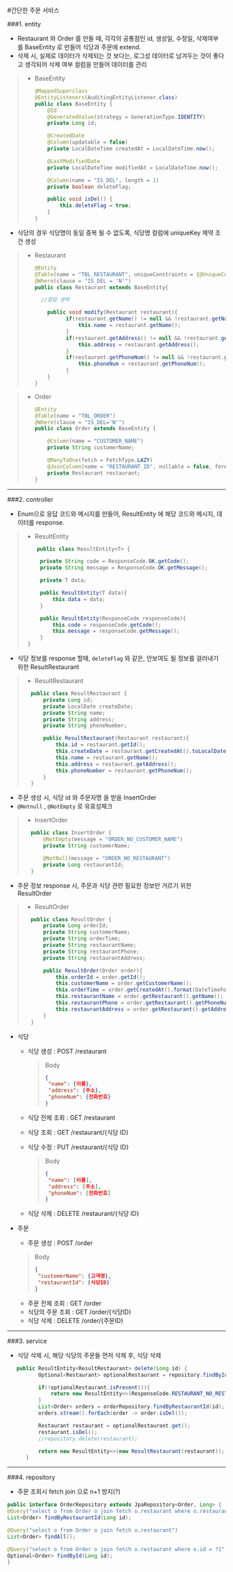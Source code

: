 #간단한 주문 서비스

###1. entity
* Restaurant 와 Order 를 만들 때, 각각의 공통점인 id, 생성일, 수정일, 삭제여부 를
BaseEntity 로 만들어 식당과 주문에 extend.
* 삭제 시, 실제로 데이터가 삭제되는 것 보다는, 로그성 데이터로 남겨두는 것이 좋다고 생각되어
삭제 여부 컬럼을 만들어 데이터를 관리

>  * BaseEntity
>    ```java
>    @MappedSuperclass
>    @EntityListeners(AuditingEntityListener.class)
>    public class BaseEntity {
>        @Id
>        @GeneratedValue(strategy = GenerationType.IDENTITY)
>        private Long id;
>
>        @CreatedDate 
>        @Column(updatable = false)
>        private LocalDateTime createdAt = LocalDateTime.now();
>
>        @LastModifiedDate
>        private LocalDateTime modifiedAt = LocalDateTime.now();
>
>        @Column(name = "IS_DEL", length = 1)
>        private boolean deleteFlag;
>
>        public void isDel() {
>            this.deleteFlag = true;
>        }
>    }
>    ```

* 식당의 경우 식당명이 동일 중복 될 수 없도록, 식당명 컬럼에 uniqueKey 제약 조건 생성
> * Restaurant
>   ```java
>   @Entity
>   @Table(name = "TBL_RESTAURANT", uniqueConstraints = {@UniqueConstraint(name = "UK_RESTAURANT_NAME", columnNames = {"NAME"})})
>   @Where(clause = "IS_DEL = 'N'")
>   public class Restaurant extends BaseEntity{
>   
>     //컬럼 생략
>   
>       public void modify(Restaurant restaurant){
>             if(restaurant.getName() != null && !restaurant.getName().isEmpty()){
>                 this.name = restaurant.getName();
>             }
>             if(restaurant.getAddress() != null && !restaurant.getAddress().isEmpty()){
>                 this.address = restaurant.getAddress();
>             }
>             if(restaurant.getPhoneNum() != null && !restaurant.getPhoneNum().isEmpty()){
>                 this.phoneNum = restaurant.getPhoneNum();
>             }
>       }
>   }
>   ```
 
> * Order
>     ```java
>     @Entity
>     @Table(name = "TBL_ORDER")
>     @Where(clause = "IS_DEL='N'")
>     public class Order extends BaseEntity {
> 
>         @Column(name = "CUSTOMER_NAME")
>         private String customerName;
> 
>         @ManyToOne(fetch = FetchType.LAZY)
>         @JoinColumn(name = "RESTAURANT_ID", nullable = false, foreignKey = @ForeignKey(name = "FK_RESTAURANT_ID"))
>         private Restaurant restaurant;
>     }
>     ```
***
###2. controller
 * Enum으로 응답 코드와 메시지를 만들어, ResultEntity 에 해당 코드와 메시지, 데이터를 response.
>   * ResultEntity
>   ```java
>       public class ResultEntity<T> {
> 
>        private String code = ResponseCode.OK.getCode();
>        private String message = ResponseCode.OK.getMessage();
> 
>        private T data;
> 
>        public ResultEntity(T data){
>            this.data = data;
>        }
> 
>        public ResultEntity(ResponseCode responseCode){
>            this.code = responseCode.getCode();
>            this.message = responseCode.getMessage();
>        }
>    }
>  ```

* 식당 정보를 response 할때, `deleteFlag` 와 같은, 안보여도 될 정보를 걸러내기 위한 ResultRestaurant
>    * ResultRestaurant
>  ```java
>    public class ResultRestaurant {
>        private Long id;
>        private LocalDate createDate;
>        private String name;
>        private String address;
>        private String phoneNumber;
>
>        public ResultRestaurant(Restaurant restaurant){
>            this.id = restaurant.getId();
>            this.createDate = restaurant.getCreatedAt().toLocalDate();
>            this.name = restaurant.getName();
>            this.address = restaurant.getAddress();
>            this.phoneNumber = restaurant.getPhoneNum();
>        }
>    }
>    ```

* 주문 생성 시, 식당 id 와 주문자명 을 받을 InsertOrder
* `@Notnull` , `@NotEmpty` 로 유효성체크
>  * InsertOrder
>  ```java
>    public class InsertOrder {
>        @NotEmpty(message = "ORDER_NO_CUSTOMER_NAME")
>        private String customerName;
>
>        @NotNull(message = "ORDER_NO_RESTAURANT")
>        private Long restaurantId;
>    }
>    ```

* 주문 정보 response 시, 주문과 식당 관련 필요한 정보만 거르기 위한 ResultOrder
>  * ResultOrder
>  ```java
>    public class ResultOrder {
>        private Long orderId;
>        private String customerName;
>        private String orderTime;
>        private String restaurantName;
>        private String restaurantPhone;
>        private String restaurantAddress;
>
>        public ResultOrder(Order order){
>            this.orderId = order.getId();
>            this.customerName = order.getCustomerName();
>            this.orderTime = order.getCreatedAt().format(DateTimeFormatter.ofPattern("YYYY-mm-dd HH:MM:ss"));
>            this.restaurantName = order.getRestaurant().getName();
>            this.restaurantPhone = order.getRestaurant().getPhoneNum();
>            this.restaurantAddress = order.getRestaurant().getAddress();
>        }
>    }
>    ```

* 식당
  * 식당 생성 : POST /restaurant
    > Body
    > ```json
    > {
    >  "name": {이름},
    >  "address": {주소},
    >  "phoneNum": {전화번호}
    > }
    > ```

  * 식당 전체 조회 : GET /restaurant
  
  * 식당 조회 : GET /restaurant/{식당 ID}

  * 식당 수정 : PUT /restaurant/{식당 ID} 
      > Body
      > ```json
      > {
      >  "name": [이름],
      >  "address": [주소],
      >  "phoneNum": [전화번호]
      > }
      > ```
  * 식당 삭제 : DELETE /restaurant/{식당 ID}


* 주문
  * 주문 생성 : POST /order
  > Body
  > ```json
  > {
  >  "customerName": {고객명},
  >  "restaurantId": {식당ID}
  > }
  > ```
  * 주문 전체 조회 : GET /order
  * 식당의 주문 조회 : GET /order/{식당ID}
  * 식당 삭제 : DELETE /order/{주문ID}
  
***
###3. service
  * 식당 삭제 시, 해당 식당의 주문들 먼저 삭제 후, 식당 삭제
  ```java
     public ResultEntity<ResultRestaurant> delete(Long id) {
            Optional<Restaurant> optionalRestaurant = repository.findById(id);

            if(!optionalRestaurant.isPresent()){
                return new ResultEntity<>(ResponseCode.RESTAURANT_NO_RESTAURANT);
            }
            List<Order> orders = orderRepository.findByRestaurantId(id);
            orders.stream().forEach(order -> order.isDel());

            Restaurant restaurant = optionalRestaurant.get();
            restaurant.isDel();
            //repository.delete(restaurant);

            return new ResultEntity<>(new ResultRestaurant(restaurant));
        }   
  ```
***
###4. repository
  * 주문 조회시 fetch join 으로 n+1 방지(?)
  ```java
  public interface OrderRepository extends JpaRepository<Order, Long> {
  @Query("select o from Order o join fetch o.restaurant where o.restaurant.id = ?1")
  List<Order> findByRestaurantId(Long id);

  @Query("select o from Order o join fetch o.restaurant")
  List<Order> findAll();

  @Query("select o from Order o join fetch o.restaurant where o.id = ?1")
  Optional<Order> findById(Long id);
}

```